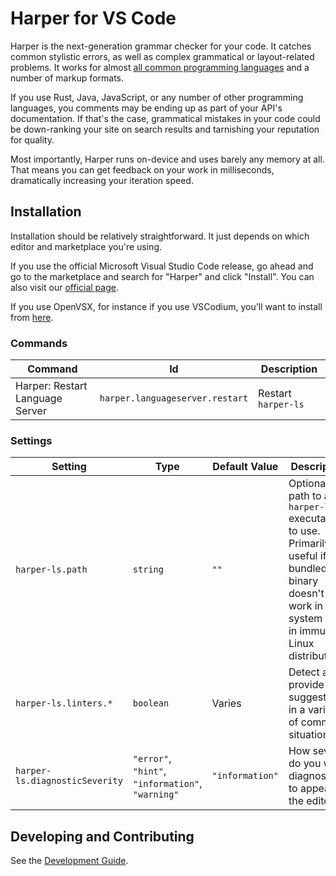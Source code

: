 # Harper for VS Code

Harper is the next-generation grammar checker for your code. It catches common stylistic errors, as well as complex grammatical or layout-related problems. It works for almost [all common programming languages](./language-server#Supported-Languages) and a number of markup formats.

If you use Rust, Java, JavaScript, or any number of other programming languages, you comments may be ending up as part of your API's documentation. If that's the case, grammatical mistakes in your code could be down-ranking your site on search results and tarnishing your reputation for quality.

Most importantly, Harper runs on-device and uses barely any memory at all. That means you can get feedback on your work in milliseconds, dramatically increasing your iteration speed.

## Installation

Installation should be relatively straightforward.
It just depends on which editor and marketplace you're using.

If you use the official Microsoft Visual Studio Code release, go ahead and go to the marketplace and search for "Harper" and click "Install".
You can also visit our [official page](https://marketplace.visualstudio.com/items?itemName=elijah-potter.harper&ssr=false#overview).

If you use OpenVSX, for instance if you use VSCodium, you'll want to install from [here](https://open-vsx.org/extension/elijah-potter/harper).

### Commands

| Command                         | Id                              | Description         |
| ------------------------------- | ------------------------------- | ------------------- |
| Harper: Restart Language Server | `harper.languageserver.restart` | Restart `harper-ls` |

### Settings

| Setting                        | Type                                              | Default Value   | Description                                                                                                                                                 |
| ------------------------------ | ------------------------------------------------- | --------------- | ----------------------------------------------------------------------------------------------------------------------------------------------------------- |
| `harper-ls.path`               | `string`                                          | `""`            | Optional path to a `harper-ls` executable to use. Primarily useful if the bundled binary doesn't work in your system like in immutable Linux distributions. |
| `harper-ls.linters.*`          | `boolean`                                         | Varies          | Detect and provide suggestions in a variety of common situations.                                                                                           |
| `harper-ls.diagnosticSeverity` | `"error"`, `"hint"`, `"information"`, `"warning"` | `"information"` | How severe do you want diagnostics to appear in the editor?                                                                                                 |

## Developing and Contributing

See the [Development Guide](/packages/vscode-plugin/development-guide.md).
